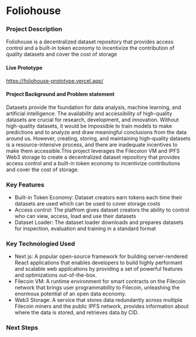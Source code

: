 # Foliohouse

### Project Description
Foliohouse is a decentralized dataset repository that provides access control and a built-in token economy to incentivize the contribution of quality datasets and cover the cost of storage

#### Live Prototype
https://foliohouse-prototype.vercel.app/

#### Project Background and Problem statement
Datasets provide the foundation for data analysis, machine learning, and artificial intelligence. The availability and accessibility of high-quality datasets are crucial for research, development, and innovation. Without high-quality datasets, it would be impossible to train models to make predictions and to analyze and draw meaningful conclusions from the data around us. However, creating, storing, and maintaining high-quality datasets is a resource-intensive process, and there are inadequate incentives to make them accessible.This project leverages the Filecoion VM and IPFS Web3 storage to create a decentralized dataset repository that provides access control and a built-in token economy to incentivize contributions and cover the cost of storage.

### Key Features
- Built-in Token Economy: Dataset creators earn tokens each time their datasets are used which can be used to cover storage costs
- Access control: The platfrom gives dataset creators the ability to control who can view, access, load and use their datasets
- Dataset Loader: The dataset loader downloads and prepares datasets for inspection, evaluation and training in a standard format


### Key Technologied Used
- Next js: 
A popular open-source framework for building server-rendered React applications that enables developers to build highly performant and scalable web applications by providing a set of powerful features and optimizations out-of-the-box.
- Filecoin VM: 
A runtime environment for smart contracts  on the Filecoin network that brings user programmability to Filecoin, unleashing the enormous potential of an open data economy.
- Web3 Storage: 
A service that stores data redundantly across multiple Filecoin miners and the public IPFS network, provides information about where the data is stored, and retrieves data by CID.


### Next Steps




